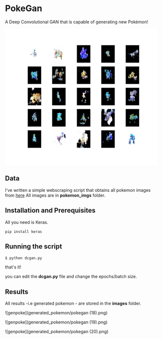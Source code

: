 # PokeGan
A Deep Convolutional GAN that is capable of generating new Pokémon!

<p align="center">
  <img src="./generated_pokemon/pokegan (18).png" 
       width="654" height="450">
</p>


## Data 

I've written a simple webscraping script that obtains all pokemon images from [here](pokemondb.net)
All images are in **pokemon_imgs** folder.

## Installation and Prerequisites

All you need is Keras.

```
pip install keras
```

## Running the script

```
$ python dcgan.py
```

that's it!

you can edit the **dcgan.py** file and change the epochs/batch size.

## Results

All results -i.e generated pokemon - are stored in the **images** folder.


![genpoke](generated_pokemon/pokegan (18).png)

![genpoke](generated_pokemon/pokegan (19).png)

![genpoke](generated_pokemon/pokegan (20).png)




